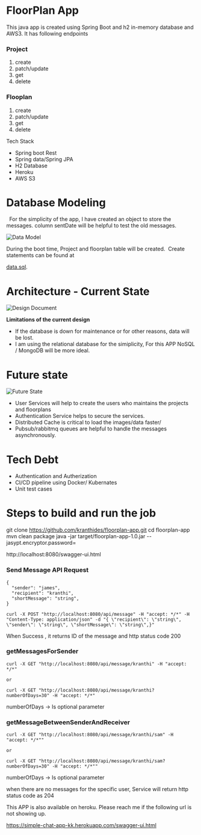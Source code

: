 # FloorPlan App 

This java app is created using Spring Boot and h2 in-memory database and AWS3. It has following endpoints 

### Project

1. create
2. patch/update
3. get
4. delete 

### Flooplan 
1. create
2. patch/update
3. get
4. delete 

Tech Stack 
* Spring boot Rest
* Spring data/Spring JPA 
* H2 Database 
* Heroku 
* AWS S3 

# Database Modeling 
 
For the simplicity of the app, I have created an object to store the messages. column sentDate will be helpful to test the old messages. 

![Data Model](https://user-images.githubusercontent.com/9857819/130498105-b5d81252-8fe6-4bf3-a82c-07976f2803e3.png)

During the boot time, Project and floorplan table will be created.  Create statements can be found at 

[data.sql](https://github.com/kranthides/floorplan-app/blob/main/src/main/resources/data.sql).


# Architecture - Current State

![Design Document](https://user-images.githubusercontent.com/9857819/130499873-ea98bd7f-8706-4cbc-ba46-a73d2a2864e3.png)


**Limitations of the current design**
* If the database is down for maintenance or for other reasons, data will be lost. 
* I am using the relational database for the simiplicity, For this APP NoSQL / MongoDB will be more ideal. 

# Future state 
![Future State](https://user-images.githubusercontent.com/9857819/130499571-80aa3a4f-abe7-45b4-8cc2-d5e4de09b289.png)

* User Services will help to create the users who maintains the projects and floorplans 
* Authentication Service helps to secure the services. 
* Distributed Cache is critical to load the images/data faster/ 
* Pubsub/rabbitmq queues are helpful to handle the messages asynchronously. 


# Tech Debt 
* Authentication and Autherization 
* CI/CD pipeline using Docker/ Kubernates 
* Unit test cases 

# Steps to build and run the job 

git clone https://github.com/kranthides/floorplan-app.git
cd floorplan-app 
mvn clean package 
java -jar target/floorplan-app-1.0.jar --jasypt.encryptor.password=

http://localhost:8080/swagger-ui.html

### Send Message API Request 

```
{
  "sender": "james",
  "recipient": "kranthi",
  "shortMessage": "string",
}

curl -X POST "http://localhost:8080/api/message" -H "accept: */*" -H "Content-Type: application/json" -d "{ \"recipient\": \"string\", \"sender\": \"string\", \"shortMessage\": \"string\",}"
```
When Success , it returns ID of the message and http status code 200

### getMessagesForSender
```
curl -X GET "http://localhost:8080/api/message/kranthi" -H "accept: */*"

or 

curl -X GET "http://localhost:8080/api/message/kranthi?numberOfDays=30" -H "accept: */*"
```
numberOfDays -> Is optional parameter 


### getMessageBetweenSenderAndReceiver
```
curl -X GET "http://localhost:8080/api/message/kranthi/sam" -H "accept: */*""

or 

curl -X GET "http://localhost:8080/api/message/kranthi/sam?numberOfDays=30" -H "accept: */*""
```
numberOfDays -> Is optional parameter 


when there are no messages for the specific user, Service will return http status code as 204


This APP is also available on heroku. Please reach me if the following url is not showing up.  

https://simple-chat-app-kk.herokuapp.com/swagger-ui.html
